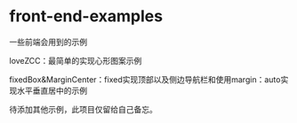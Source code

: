 # front-end-examples
一些前端会用到的示例

loveZCC：最简单的实现心形图案示例

fixedBox&MarginCenter：fixed实现顶部以及侧边导航栏和使用margin：auto实现水平垂直居中的示例

待添加其他示例，此项目仅留给自己备忘。
